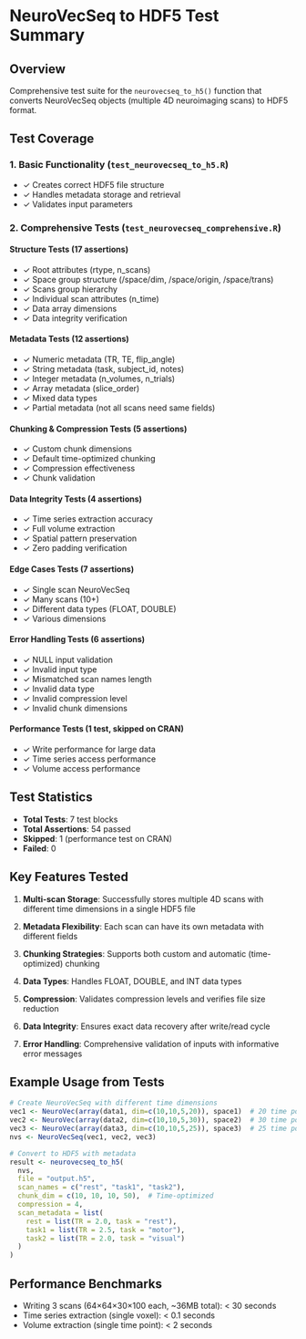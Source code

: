 # NeuroVecSeq to HDF5 Test Summary

## Overview
Comprehensive test suite for the `neurovecseq_to_h5()` function that converts NeuroVecSeq objects (multiple 4D neuroimaging scans) to HDF5 format.

## Test Coverage

### 1. **Basic Functionality** (`test_neurovecseq_to_h5.R`)
- ✓ Creates correct HDF5 file structure
- ✓ Handles metadata storage and retrieval
- ✓ Validates input parameters

### 2. **Comprehensive Tests** (`test_neurovecseq_comprehensive.R`)

#### Structure Tests (17 assertions)
- ✓ Root attributes (rtype, n_scans)
- ✓ Space group structure (/space/dim, /space/origin, /space/trans)
- ✓ Scans group hierarchy
- ✓ Individual scan attributes (n_time)
- ✓ Data array dimensions
- ✓ Data integrity verification

#### Metadata Tests (12 assertions)
- ✓ Numeric metadata (TR, TE, flip_angle)
- ✓ String metadata (task, subject_id, notes)
- ✓ Integer metadata (n_volumes, n_trials)
- ✓ Array metadata (slice_order)
- ✓ Mixed data types
- ✓ Partial metadata (not all scans need same fields)

#### Chunking & Compression Tests (5 assertions)
- ✓ Custom chunk dimensions
- ✓ Default time-optimized chunking
- ✓ Compression effectiveness
- ✓ Chunk validation

#### Data Integrity Tests (4 assertions)
- ✓ Time series extraction accuracy
- ✓ Full volume extraction
- ✓ Spatial pattern preservation
- ✓ Zero padding verification

#### Edge Cases Tests (7 assertions)
- ✓ Single scan NeuroVecSeq
- ✓ Many scans (10+)
- ✓ Different data types (FLOAT, DOUBLE)
- ✓ Various dimensions

#### Error Handling Tests (6 assertions)
- ✓ NULL input validation
- ✓ Invalid input type
- ✓ Mismatched scan names length
- ✓ Invalid data type
- ✓ Invalid compression level
- ✓ Invalid chunk dimensions

#### Performance Tests (1 test, skipped on CRAN)
- ✓ Write performance for large data
- ✓ Time series access performance
- ✓ Volume access performance

## Test Statistics
- **Total Tests**: 7 test blocks
- **Total Assertions**: 54 passed
- **Skipped**: 1 (performance test on CRAN)
- **Failed**: 0

## Key Features Tested

1. **Multi-scan Storage**: Successfully stores multiple 4D scans with different time dimensions in a single HDF5 file

2. **Metadata Flexibility**: Each scan can have its own metadata with different fields

3. **Chunking Strategies**: Supports both custom and automatic (time-optimized) chunking

4. **Data Types**: Handles FLOAT, DOUBLE, and INT data types

5. **Compression**: Validates compression levels and verifies file size reduction

6. **Data Integrity**: Ensures exact data recovery after write/read cycle

7. **Error Handling**: Comprehensive validation of inputs with informative error messages

## Example Usage from Tests

```r
# Create NeuroVecSeq with different time dimensions
vec1 <- NeuroVec(array(data1, dim=c(10,10,5,20)), space1)  # 20 time points
vec2 <- NeuroVec(array(data2, dim=c(10,10,5,30)), space2)  # 30 time points
vec3 <- NeuroVec(array(data3, dim=c(10,10,5,25)), space3)  # 25 time points
nvs <- NeuroVecSeq(vec1, vec2, vec3)

# Convert to HDF5 with metadata
result <- neurovecseq_to_h5(
  nvs, 
  file = "output.h5",
  scan_names = c("rest", "task1", "task2"),
  chunk_dim = c(10, 10, 10, 50),  # Time-optimized
  compression = 4,
  scan_metadata = list(
    rest = list(TR = 2.0, task = "rest"),
    task1 = list(TR = 2.5, task = "motor"),
    task2 = list(TR = 2.0, task = "visual")
  )
)
```

## Performance Benchmarks
- Writing 3 scans (64×64×30×100 each, ~36MB total): < 30 seconds
- Time series extraction (single voxel): < 0.1 seconds
- Volume extraction (single time point): < 2 seconds